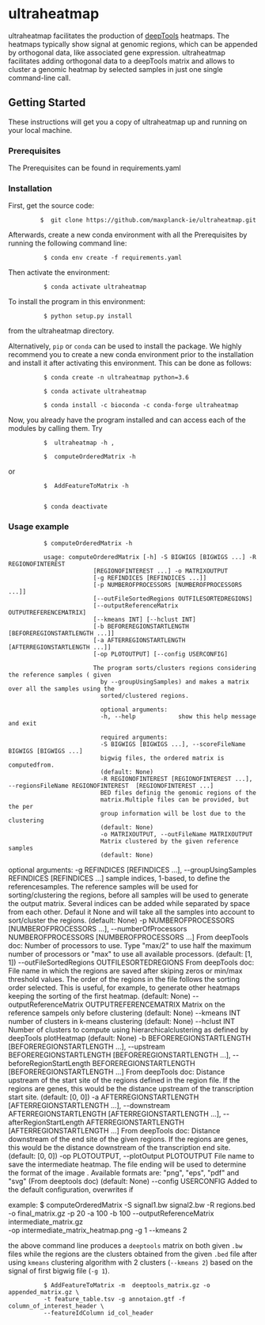 # ultraheatmap

ultraheatmap facilitates the production of [deepTools](https://github.com/deeptools/deepTools)
heatmaps. The heatmaps typically show signal at genomic regions, which can be
appended by orthogonal data, like associated gene expression. ultraheatmap
facilitates adding orthogonal data to a deepTools matrix and allows to cluster a
genomic heatmap by selected samples in just one single command-line call.


## Getting Started

These instructions will get you a copy of ultraheatmap up and running on your local machine.

### Prerequisites

The Prerequisites can be found in requirements.yaml

### Installation

First, get the source code:

             $  git clone https://github.com/maxplanck-ie/ultraheatmap.git


Afterwards, create a new conda environment with all the Prerequisites by running the following command line:

              $ conda env create -f requirements.yaml


Then activate the environment:

              $ conda activate ultraheatmap

To install the program in this environment:

              $ python setup.py install
from the ultraheatmap directory.


Alternatively, `pip` or `conda` can be used to install the package. We highly
recommend you to create a new conda environment prior to the installation and
install it after activating this environment. This can be done as follows:

              $ conda create -n ultraheatmap python=3.6

              $ conda activate ultraheatmap

              $ conda install -c bioconda -c conda-forge ultraheatmap


Now, you already have the program installed and can access each of the modules by calling them. Try

              $  ultraheatmap -h ,

              $  computeOrderedMatrix -h

or

              $  AddFeatureToMatrix -h


              $ conda deactivate


### Usage example
              $ computeOrderedMatrix -h

              usage: computeOrderedMatrix [-h] -S BIGWIGS [BIGWIGS ...] -R REGIONOFINTEREST
                            [REGIONOFINTEREST ...] -o MATRIXOUTPUT
                            [-g REFINDICES [REFINDICES ...]]
                            [-p NUMBEROFPROCESSORS [NUMBEROFPROCESSORS ...]]
                            [--outFileSortedRegions OUTFILESORTEDREGIONS]
                            [--outputReferenceMatrix OUTPUTREFERENCEMATRIX]
                            [--kmeans INT] [--hclust INT]
                            [-b BEFOREREGIONSTARTLENGTH [BEFOREREGIONSTARTLENGTH ...]]
                            [-a AFTERREGIONSTARTLENGTH [AFTERREGIONSTARTLENGTH ...]]
                            [-op PLOTOUTPUT] [--config USERCONFIG]

                            The program sorts/clusters regions considering the reference samples ( given
                              by --groupUsingSamples) and makes a matrix over all the samples using the
                              sorted/clustered regions.

                              optional arguments:
                              -h, --help            show this help message and exit

                              required arguments:
                              -S BIGWIGS [BIGWIGS ...], --scoreFileName BIGWIGS [BIGWIGS ...]
                              bigwig files, the ordered matrix is computedfrom.
                              (default: None)
                              -R REGIONOFINTEREST [REGIONOFINTEREST ...], --regionsFileName REGIONOFINTEREST  [REGIONOFINTEREST ...]
                              BED files definig the genomic regions of the
                              matrix.Multiple files can be provided, but the per
                              group information will be lost due to the clustering
                              (default: None)
                              -o MATRIXOUTPUT, --outFileName MATRIXOUTPUT
                              Matrix clustered by the given reference samples
                              (default: None)

optional arguments:
  -g REFINDICES [REFINDICES ...], --groupUsingSamples REFINDICES [REFINDICES ...]
                        sample indices, 1-based, to define the
                        referencesamples. The reference samples will be used
                        for sorting/clustering the regions, before all samples
                        will be used to generate the output matrix. Several
                        indices can be added while separated by space from
                        each other. Defaul it None and will take all the
                        samples into account to sort/cluster the regions.
                        (default: None)
  -p NUMBEROFPROCESSORS [NUMBEROFPROCESSORS ...], --numberOfProcessors NUMBEROFPROCESSORS [NUMBEROFPROCESSORS ...]
                        From deepTools doc: Number of processors to use. Type
                        "max/2" to use half the maximum number of processors
                        or "max" to use all available processors. (default:
                        [1, 1])
  --outFileSortedRegions OUTFILESORTEDREGIONS
                        From deepTools doc: File name in which the regions are
                        saved after skiping zeros or min/max threshold values.
                        The order of the regions in the file follows the
                        sorting order selected. This is useful, for example,
                        to generate other heatmaps keeping the sorting of the
                        first heatmap. (default: None)
  --outputReferenceMatrix OUTPUTREFERENCEMATRIX
                        Matrix on the reference sampels only before clustering
                        (default: None)
  --kmeans INT          number of clusters in k-means clustering (default:
                        None)
  --hclust INT          Number of clusters to compute using
                        hierarchicalclustering as defined by deepTools
                        plotHeatmap (default: None)
  -b BEFOREREGIONSTARTLENGTH [BEFOREREGIONSTARTLENGTH ...], --upstream BEFOREREGIONSTARTLENGTH [BEFOREREGIONSTARTLENGTH ...], --beforeRegionStartLength BEFOREREGIONSTARTLENGTH [BEFOREREGIONSTARTLENGTH ...]
                        From deepTools doc: Distance upstream of the start
                        site of the regions defined in the region file. If the
                        regions are genes, this would be the distance upstream
                        of the transcription start site. (default: [0, 0])
  -a AFTERREGIONSTARTLENGTH [AFTERREGIONSTARTLENGTH ...], --downstream AFTERREGIONSTARTLENGTH [AFTERREGIONSTARTLENGTH ...], --afterRegionStartLength AFTERREGIONSTARTLENGTH [AFTERREGIONSTARTLENGTH ...]
                        From deepTools doc: Distance downstream of the end
                        site of the given regions. If the regions are genes,
                        this would be the distance downstream of the
                        transcription end site. (default: [0, 0])
  -op PLOTOUTPUT, --plotOutput PLOTOUTPUT
                        File name to save the intermediate heatmap. The file
                        ending will be used to determine the format of the
                        image . Available formats are: "png", "eps", "pdf" and
                        "svg" (From deeptools doc) (default: None)
  --config USERCONFIG   Added to the default configuration, overwrites if


example:
              $ computeOrderedMatrix -S signal1.bw signal2.bw -R regions.bed \
              -o final_matrix.gz -p 20 -a 100 -b 100 --outputReferenceMatrix intermediate_matrix.gz \
              -op intermediate_matrix_heatmap.png -g 1 --kmeans 2

  the above command line produces a `deeptools` matrix on both given `.bw` files while
  the regions are the clusters obtained from the given `.bed` file after using `kmeans`
  clustering algorithm with 2 clusters (`--kmeans 2`) based on the signal of first bigwig file (`-g 1`).

              $ AddFeatureToMatrix -m  deeptools_matrix.gz -o appended_matrix.gz \
              -t feature_table.tsv -g annotaion.gtf -f column_of_interest_header \
              --featureIdColumn id_col_header
